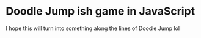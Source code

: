# Doodle Jump ish game in JavaScript  

I hope this will turn into something along the lines of Doodle Jump lol